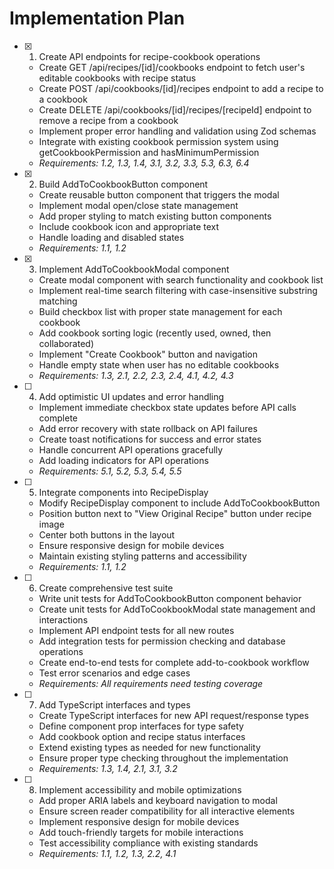 # Implementation Plan

- [x] 1. Create API endpoints for recipe-cookbook operations
  - Create GET /api/recipes/[id]/cookbooks endpoint to fetch user's editable cookbooks with recipe status
  - Create POST /api/cookbooks/[id]/recipes endpoint to add a recipe to a cookbook
  - Create DELETE /api/cookbooks/[id]/recipes/[recipeId] endpoint to remove a recipe from a cookbook
  - Implement proper error handling and validation using Zod schemas
  - Integrate with existing cookbook permission system using getCookbookPermission and hasMinimumPermission
  - _Requirements: 1.2, 1.3, 1.4, 3.1, 3.2, 3.3, 5.3, 6.3, 6.4_

- [x] 2. Build AddToCookbookButton component
  - Create reusable button component that triggers the modal
  - Implement modal open/close state management
  - Add proper styling to match existing button components
  - Include cookbook icon and appropriate text
  - Handle loading and disabled states
  - _Requirements: 1.1, 1.2_

- [x] 3. Implement AddToCookbookModal component
  - Create modal component with search functionality and cookbook list
  - Implement real-time search filtering with case-insensitive substring matching
  - Build checkbox list with proper state management for each cookbook
  - Add cookbook sorting logic (recently used, owned, then collaborated)
  - Implement "Create Cookbook" button and navigation
  - Handle empty state when user has no editable cookbooks
  - _Requirements: 1.3, 2.1, 2.2, 2.3, 2.4, 4.1, 4.2, 4.3_

- [ ] 4. Add optimistic UI updates and error handling
  - Implement immediate checkbox state updates before API calls complete
  - Add error recovery with state rollback on API failures
  - Create toast notifications for success and error states
  - Handle concurrent API operations gracefully
  - Add loading indicators for API operations
  - _Requirements: 5.1, 5.2, 5.3, 5.4, 5.5_

- [ ] 5. Integrate components into RecipeDisplay
  - Modify RecipeDisplay component to include AddToCookbookButton
  - Position button next to "View Original Recipe" button under recipe image
  - Center both buttons in the layout
  - Ensure responsive design for mobile devices
  - Maintain existing styling patterns and accessibility
  - _Requirements: 1.1, 1.2_

- [ ] 6. Create comprehensive test suite
  - Write unit tests for AddToCookbookButton component behavior
  - Create unit tests for AddToCookbookModal state management and interactions
  - Implement API endpoint tests for all new routes
  - Add integration tests for permission checking and database operations
  - Create end-to-end tests for complete add-to-cookbook workflow
  - Test error scenarios and edge cases
  - _Requirements: All requirements need testing coverage_

- [ ] 7. Add TypeScript interfaces and types
  - Create TypeScript interfaces for new API request/response types
  - Define component prop interfaces for type safety
  - Add cookbook option and recipe status interfaces
  - Extend existing types as needed for new functionality
  - Ensure proper type checking throughout the implementation
  - _Requirements: 1.3, 1.4, 2.1, 3.1, 3.2_

- [ ] 8. Implement accessibility and mobile optimizations
  - Add proper ARIA labels and keyboard navigation to modal
  - Ensure screen reader compatibility for all interactive elements
  - Implement responsive design for mobile devices
  - Add touch-friendly targets for mobile interactions
  - Test accessibility compliance with existing standards
  - _Requirements: 1.1, 1.2, 1.3, 2.2, 4.1_